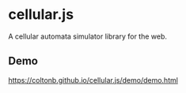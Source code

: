 # cellular.js

A cellular automata simulator library for the web.

## Demo

https://coltonb.github.io/cellular.js/demo/demo.html

